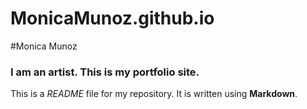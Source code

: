 # MonicaMunoz.github.io
#Monica Munoz

### I am an artist. This is my portfolio site.

This is a *README* file for my repository. It is written using **Markdown**.
